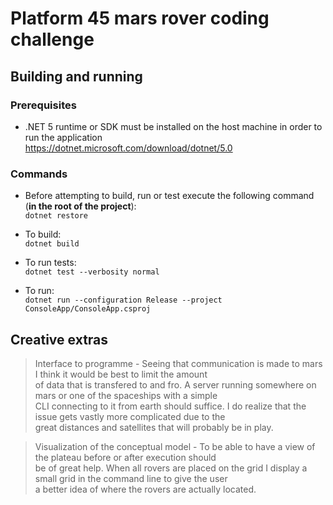 # Platform 45 mars rover coding challenge

## Building and running

### Prerequisites

- .NET 5 runtime or SDK must be installed on the host machine in order to run the application   
<https://dotnet.microsoft.com/download/dotnet/5.0>

### Commands 

- Before attempting to build, run or test execute the following command (**in the root of the project**):     
``dotnet restore ``

- To build:   
``dotnet build``

- To run tests:  
``dotnet test --verbosity normal``

- To run:  
``dotnet run --configuration Release --project ConsoleApp/ConsoleApp.csproj``

## Creative extras

> Interface to programme - Seeing that communication is made to mars I think it would be best to limit the amount  
of data that is transfered to and fro. A server running somewhere on mars or one of the spaceships with a simple  
CLI connecting to it from earth should suffice. I do realize that the issue gets vastly more complicated due to the  
great distances and satellites that will probably be in play.  

> Visualization of the conceptual model - To be able to have a view of the plateau before or after execution should  
be of great help. When all rovers are placed on the grid I display a small grid in the command line to give the user  
a better idea of where the rovers are actually located.  
